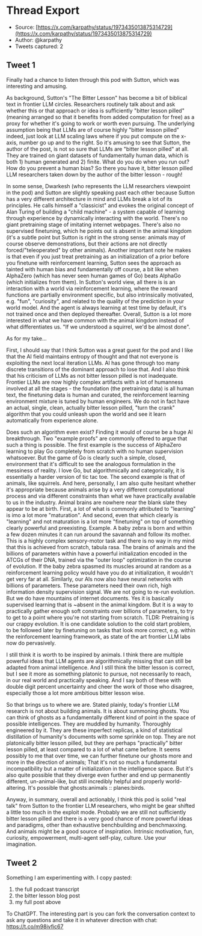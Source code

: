 # Thread Export

- Source: [https://x.com/karpathy/status/1973435013875314729](https://x.com/karpathy/status/1973435013875314729)
- Author: @karpathy
- Tweets captured: 2

## Tweet 1

Finally had a chance to listen through this pod with Sutton, which was interesting and amusing.

As background, Sutton's "The Bitter Lesson" has become a bit of biblical text in frontier LLM circles. Researchers routinely talk about and ask whether this or that approach or idea is sufficiently "bitter lesson pilled" (meaning arranged so that it benefits from added computation for free) as a proxy for whether it's going to work or worth even pursuing. The underlying assumption being that LLMs are of course highly "bitter lesson pilled" indeed, just look at LLM scaling laws where if you put compute on the x-axis, number go up and to the right. So it's amusing to see that Sutton, the author of the post, is not so sure that LLMs are "bitter lesson pilled" at all. They are trained on giant datasets of fundamentally human data, which is both 1) human generated and 2) finite. What do you do when you run out? How do you prevent a human bias? So there you have it, bitter lesson pilled LLM researchers taken down by the author of the bitter lesson - rough!

In some sense, Dwarkesh (who represents the LLM researchers viewpoint in the pod) and Sutton are slightly speaking past each other because Sutton has a very different architecture in mind and LLMs break a lot of its principles. He calls himself a "classicist" and evokes the original concept of Alan Turing of building a "child machine" - a system capable of learning through experience by dynamically interacting with the world. There's no giant pretraining stage of imitating internet webpages. There's also no supervised finetuning, which he points out is absent in the animal kingdom (it's a subtle point but Sutton is right in the strong sense: animals may of course observe demonstrations, but their actions are not directly forced/"teleoperated" by other animals). Another important note he makes is that even if you just treat pretraining as an initialization of a prior before you finetune with reinforcement learning, Sutton sees the approach as tainted with human bias and fundamentally off course, a bit like when AlphaZero (which has never seen human games of Go) beats AlphaGo (which initializes from them). In Sutton's world view, all there is is an interaction with a world via reinforcement learning, where the reward functions are partially environment specific, but also intrinsically motivated, e.g. "fun", "curiosity", and related to the quality of the prediction in your world model. And the agent is always learning at test time by default, it's not trained once and then deployed thereafter. Overall, Sutton is a lot more interested in what we have common with the animal kingdom instead of what differentiates us. "If we understood a squirrel, we'd be almost done".

As for my take...

First, I should say that I think Sutton was a great guest for the pod and I like that the AI field maintains entropy of thought and that not everyone is exploiting the next local iteration LLMs. AI has gone through too many discrete transitions of the dominant approach to lose that. And I also think that his criticism of LLMs as not bitter lesson pilled is not inadequate. Frontier LLMs are now highly complex artifacts with a lot of humanness involved at all the stages - the foundation (the pretraining data) is all human text, the finetuning data is human and curated, the reinforcement learning environment mixture is tuned by human engineers. We do not in fact have an actual, single, clean, actually bitter lesson pilled, "turn the crank" algorithm that you could unleash upon the world and see it learn automatically from experience alone.

Does such an algorithm even exist? Finding it would of course be a huge AI breakthrough. Two "example proofs" are commonly offered to argue that such a thing is possible. The first example is the success of AlphaZero learning to play Go completely from scratch with no human supervision whatsoever. But the game of Go is clearly such a simple, closed, environment that it's difficult to see the analogous formulation in the messiness of reality. I love Go, but algorithmically and categorically, it is essentially a harder version of tic tac toe. The second example is that of animals, like squirrels. And here, personally, I am also quite hesitant whether it's appropriate because animals arise by a very different computational process and via different constraints than what we have practically available to us in the industry. Animal brains are nowhere near the blank slate they appear to be at birth. First, a lot of what is commonly attributed to "learning" is imo a lot more "maturation". And second, even that which clearly is "learning" and not maturation is a lot more "finetuning" on top of something clearly powerful and preexisting. Example. A baby zebra is born and within a few dozen minutes it can run around the savannah and follow its mother. This is a highly complex sensory-motor task and there is no way in my mind that this is achieved from scratch, tabula rasa. The brains of animals and the billions of parameters within have a powerful initialization encoded in the ATCGs of their DNA, trained via the "outer loop" optimization in the course of evolution. If the baby zebra spasmed its muscles around at random as a reinforcement learning policy would have you do at initialization, it wouldn't get very far at all. Similarly, our AIs now also have neural networks with billions of parameters. These parameters need their own rich, high information density supervision signal. We are not going to re-run evolution. But we do have mountains of internet documents. Yes it is basically supervised learning that is ~absent in the animal kingdom. But it is a way to practically gather enough soft constraints over billions of parameters, to try to get to a point where you're not starting from scratch. TLDR: Pretraining is our crappy evolution. It is one candidate solution to the cold start problem, to be followed later by finetuning on tasks that look more correct, e.g. within the reinforcement learning framework, as state of the art frontier LLM labs now do pervasively.

I still think it is worth to be inspired by animals. I think there are multiple powerful ideas that LLM agents are algorithmically missing that can still be adapted from animal intelligence. And I still think the bitter lesson is correct, but I see it more as something platonic to pursue, not necessarily to reach, in our real world and practically speaking. And I say both of these with double digit percent uncertainty and cheer the work of those who disagree, especially those a lot more ambitious bitter lesson wise.

So that brings us to where we are. Stated plainly, today's frontier LLM research is not about building animals. It is about summoning ghosts. You can think of ghosts as a fundamentally different kind of point in the space of possible intelligences. They are muddled by humanity. Thoroughly engineered by it. They are these imperfect replicas, a kind of statistical distillation of humanity's documents with some sprinkle on top. They are not platonically bitter lesson pilled, but they are perhaps "practically" bitter lesson pilled, at least compared to a lot of what came before. It seems possibly to me that over time, we can further finetune our ghosts more and more in the direction of animals; That it's not so much a fundamental incompatibility but a matter of initialization in the intelligence space. But it's also quite possible that they diverge even further and end up permanently different, un-animal-like, but still incredibly helpful and properly world-altering. It's possible that ghosts:animals :: planes:birds.

Anyway, in summary, overall and actionably, I think this pod is solid "real talk" from Sutton to the frontier LLM researchers, who might be gear shifted a little too much in the exploit mode. Probably we are still not sufficiently bitter lesson pilled and there is a very good chance of more powerful ideas and paradigms, other than exhaustive benchbuilding and benchmaxxing. And animals might be a good source of inspiration. Intrinsic motivation, fun, curiosity, empowerment, multi-agent self-play, culture. Use your imagination.

## Tweet 2

Something I am experimenting with. I copy pasted:

1) the full podcast transcript
2) the bitter lesson blog post
3) my full post above

To ChatGPT. The interesting part is you can fork the conversation context to ask any questions and take it in whatever direction with chat:
https://t.co/m98ivfic67
